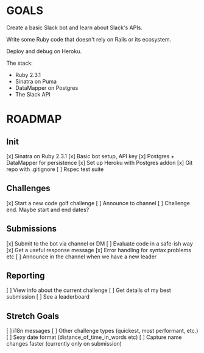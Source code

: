 # GOALS

Create a basic Slack bot and learn about Slack's APIs.

Write some Ruby code that doesn't rely on Rails or its ecosystem.

Deploy and debug on Heroku.

The stack:
 * Ruby 2.3.1
 * Sinatra on Puma
 * DataMapper on Postgres
 * The Slack API

# ROADMAP

## Init

[x] Sinatra on Ruby 2.3.1
[x] Basic bot setup, API key
[x] Postgres + DataMapper for persistence
[x] Set up Heroku with Postgres addon
[x] Git repo with .gitignore
[ ] Rspec test suite

## Challenges

[x] Start a new code golf challenge
[ ] Announce to channel
[ ] Challenge end.  Maybe start and end dates?

## Submissions

[x] Submit to the bot via channel or DM
[ ] Evaluate code in a safe-ish way
[x] Get a useful response message
[x] Error handling for syntax problems etc
[ ] Announce in the channel when we have a new leader

## Reporting

[ ] View info about the current challenge
[ ] Get details of my best submission
[ ] See a leaderboard

## Stretch Goals

[ ] i18n messages
[ ] Other challenge types (quickest, most performant, etc.)
[ ] Sexy date format (distance_of_time_in_words etc)
[ ] Capture name changes faster (currently only on submission)
